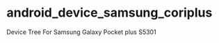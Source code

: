 android_device_samsung_coriplus
================================

Device Tree For Samsung Galaxy Pocket plus S5301
